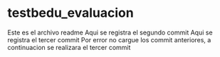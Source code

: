 # testbedu_evaluacion
Este es el archivo readme 
Aqui se registra el segundo commit 
Aqui se registra el tercer commit 
Por error no cargue los commit anteriores, a continuacion se realizara el tercer commit